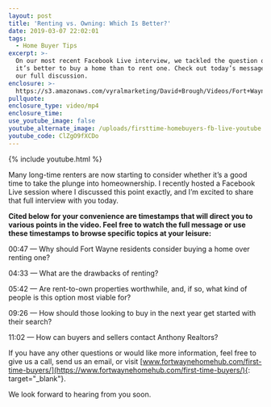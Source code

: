 ```yaml
---
layout: post
title: 'Renting vs. Owning: Which Is Better?'
date: 2019-03-07 22:02:01
tags:
  - Home Buyer Tips
excerpt: >-
  On our most recent Facebook Live interview, we tackled the question of whether
  it’s better to buy a home than to rent one. Check out today’s message to see
  our full discussion.
enclosure: >-
  https://s3.amazonaws.com/vyralmarketing/David+Brough/Videos/Fort+Wayne+Real+Estate-+Renting+vs.+Owning-+Which+Is+Better_.mp4
pullquote:
enclosure_type: video/mp4
enclosure_time:
use_youtube_image: false
youtube_alternate_image: /uploads/firsttime-homebuyers-fb-live-youtube.jpg
youtube_code: ClZgO9fXCDo
---
```


{% include youtube.html %}

Many long-time renters are now starting to consider whether it’s a good time to take the plunge into homeownership. I recently hosted a Facebook Live session where I discussed this point exactly, and I’m excited to share that full interview with you today.

**Cited below for your convenience are timestamps that will direct you to various points in the video. Feel free to watch the full message or use these timestamps to browse specific topics at your leisure:&nbsp;**

00:47 — Why should Fort Wayne residents consider buying a home over renting one?

04:33 — What are the drawbacks of renting?

05:42 — Are rent-to-own properties worthwhile, and, if so, what kind of people is this option most viable for?

09:26 — How should those looking to buy in the next year get started with their search?

11:02 — How can buyers and sellers contact Anthony Realtors?

If you have any other questions or would like more information, feel free to give us a call, send us an email, or visit [www.fortwaynehomehub.com/first-time-buyers/](https://www.fortwaynehomehub.com/first-time-buyers/){: target="_blank"}.&nbsp;

We look forward to hearing from you soon.